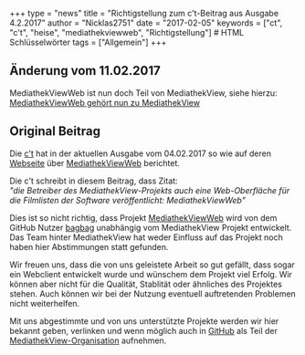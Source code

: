 +++
type = "news"
title = "Richtigstellung zum c't-Beitrag aus Ausgabe 4.2.2017"
author = "Nicklas2751"
date = "2017-02-05"
keywords = ["ct", "c't", "heise", "mediathekviewweb", "Richtigstellung"] # HTML Schlüsselwörter
tags = ["Allgemein"]
+++
## Änderung vom 11.02.2017
MediathekViewWeb ist nun doch Teil von MediathekView, siehe hierzu: [MediathekViewWeb gehört nun zu MediathekView](/news/mediathekviewweb)

## Original Beitrag

Die [c't](https://www.heise.de/ct/) hat in der aktuellen Ausgabe vom 04.02.2017 so wie auf deren [Webseite](https://www.heise.de/ct/ausgabe/2017-4-Fundstuecke-im-Web-Meta-Mediathek-Polit-Archive-Gif-Dance-Party-3608919.html) über [MediathekViewWeb](https://mediathekviewweb.de/) berichtet.

<div class="panel panel-info">
  <div class="panel-heading">Die c't schreibt in diesem Beitrag, dass Zitat:</div>
  <div class="panel-body">
  <i>"die Betreiber des MediathekView-Projekts auch eine Web-Oberfläche für die Filmlisten der Software veröffentlicht: MediathekViewWeb"</i>
  </div>
</div>

Dies ist so nicht richtig, dass Projekt [MediathekViewWeb](https://mediathekviewweb.de/) wird von dem GitHub Nutzer [bagbag](https://github.com/bagbag) unabhängig vom MediathekView Projekt entwickelt. Das Team hinter MediathekView hat weder Einfluss auf das Projekt noch haben hier Abstimmungen statt gefunden.

Wir freuen uns, dass die von uns geleistete Arbeit so gut gefällt, dass sogar ein Webclient entwickelt wurde und wünschem dem Projekt viel Erfolg. Wir können aber nicht für die Qualität, Stablität oder ähnliches des Projektes stehen. Auch können wir bei der Nutzung eventuell auftretenden Problemen nicht weiterhelfen.

Mit uns abgestimmte und von uns unterstützte Projekte werden wir hier bekannt geben, verlinken und wenn möglich auch in [GitHub](https://github.com/mediathekview) als Teil der [MediathekView-Organisation](https://github.com/mediathekview) aufnehmen.
